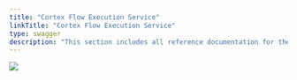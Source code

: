 ```yaml
---
title: "Cortex Flow Execution Service"
linkTitle: "Cortex Flow Execution Service"
type: swagger
description: "This section includes all reference documentation for the APIs exposed by the Cortex Flow Execution Service."
---
```


<img src="/images/work-in-progress.jpg">
